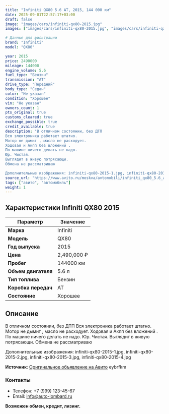 ```yaml
---
title: "Infiniti QX80 5.6 AT, 2015, 144 000 км"
date: 2025-09-01T22:57:17+03:00
draft: false
image: "images/cars/infiniti-qx80-2015.jpg"
images: ["images/cars/infiniti-qx80-2015.jpg", "images/cars/infiniti-qx80-2015-1.jpg", "images/cars/infiniti-qx80-2015-2.jpg", "images/cars/infiniti-qx80-2015-3.jpg", "images/cars/infiniti-qx80-2015-4.jpg"]

# Данные для фильтрации
brand: "Infiniti"
model: "QX80"

year: 2015
price: 2490000
mileage: 144000
engine_volume: 5.6
fuel_type: "Бензин"
transmission: "AT"
drive_type: "Передний"
body_type: "Седан"
color: "Не указан"
condition: "Хорошее"
vin: "Не указан"
owners_count: 1
pts_original: true
customs_cleared: true
exchange_possible: true
credit_available: true
description: "В отличном состоянии, без ДТП
Вся электроника работает штатно.
Мотор не дымит , масло не расходует.
Ходовая и Акпп без вложений .
По машине ничего делать не надо.
Юр. Чистая.
Выглядит в живую потрясающи.
Обмена не рассматриваю

Дополнительные изображения: infiniti-qx80-2015-1.jpg, infiniti-qx80-2015-2.jpg, infiniti-qx80-2015-3.jpg, infiniti-qx80-2015-4.jpg"
source_url: "https://www.avito.ru/moskva/avtomobili/infiniti_qx80_5.6_at_2015_144_000_km_7558839240?context=H4sIAAAAAAAA_wE_AMD_YToyOntzOjEzOiJsb2NhbFByaW9yaXR5IjtiOjA7czoxOiJ4IjtzOjE2OiIyWlhqclRINHpVcm5MS2NEIjt9e6dL5z8AAAA"
tags: ["авито", "автомобиль"]
weight: 1
---
```


## Характеристики Infiniti QX80 2015

| Параметр | Значение |
|----------|----------|
| **Марка** | Infiniti |
| **Модель** | QX80 |
| **Год выпуска** | 2015 |
| **Цена** | 2,490,000 ₽ |
| **Пробег** | 144000 км |
| **Объем двигателя** | 5.6 л |
| **Тип топлива** | Бензин |
| **Коробка передач** | AT |
| **Состояние** | Хорошее |

## Описание

В отличном состоянии, без ДТП
Вся электроника работает штатно.
Мотор не дымит , масло не расходует.
Ходовая и Акпп без вложений .
По машине ничего делать не надо.
Юр. Чистая.
Выглядит в живую потрясающи.
Обмена не рассматриваю

Дополнительные изображения: infiniti-qx80-2015-1.jpg, infiniti-qx80-2015-2.jpg, infiniti-qx80-2015-3.jpg, infiniti-qx80-2015-4.jpg

**Источник**: [Оригинальное объявление на Авито](https://www.avito.ru/moskva/avtomobili/infiniti_qx80_5.6_at_2015_144_000_km_7558839240?context=H4sIAAAAAAAA_wE_AMD_YToyOntzOjEzOiJsb2NhbFByaW9yaXR5IjtiOjA7czoxOiJ4IjtzOjE2OiIyWlhqclRINHpVcm5MS2NEIjt9e6dL5z8AAAA)
eybrfkm
### Контакты
- Телефон: +7 (999) 123-45-67
- Email: info@auto-lombard.ru

**Возможен обмен, кредит, лизинг.**
